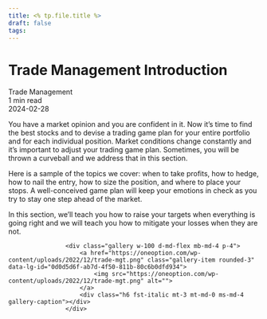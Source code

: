 ```yaml
---
title: <% tp.file.title %>
draft: false
tags:
---
```


<div class="bg-secondary">
<h1 class="py-5 ms-3 ms-md-4 my-0">Trade Management Introduction</h1>
</div>
<div class="d-flex align-items-center flex-wrap text-muted ps-3 ps-md-4 py-3 border-top border-bottom">
<div class="border-end pe-3 me-3">
<span class="badge bg-faded-primary text-primary">
Trade Management </span>
</div>
<div class="fs-sm pe-3 border-end me-3">1 min read</div>
<div class="fs-sm">
2024-02-28 </div>
</div>
<section class="px-3 px-md-4 py-4">
<p>You have a market opinion and you are confident in it. Now it’s time to find the best stocks and to devise a trading game plan for your entire portfolio and for each individual position. Market conditions change constantly and it’s important to adjust your trading game plan. Sometimes, you will be thrown a curveball and we address that in this section.&nbsp;</p>
<p>Here is a sample of the topics we cover: when to take profits, how to hedge, how to nail the entry, how to size the position, and where to place your stops. A well-conceived game plan will keep your emotions in check as you try to stay one step ahead of the market.&nbsp;</p>
<p>In this section, we’ll teach you how to raise your targets when everything is going right and we will teach you how to mitigate your losses when they are not.</p>

                    <div class="gallery w-100 d-md-flex mb-md-4 p-4">
                        <a href="https://oneoption.com/wp-content/uploads/2022/12/trade-mgt.png" class="gallery-item rounded-3" data-lg-id="0d0d5d6f-ab7d-4f50-811b-80c6b0dfd934">
                            <img src="https://oneoption.com/wp-content/uploads/2022/12/trade-mgt.png" alt="">
                        </a>
                        <div class="h6 fst-italic mt-3 mt-md-0 ms-md-4 gallery-caption"></div>
                    </div>
                
</section>
